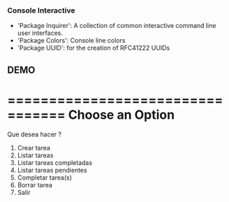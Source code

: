 ### Console Interactive

- 'Package Inquirer': A collection of common interactive command line user interfaces.
- 'Package Colors': Console line colors
- 'Package UUID': for the creation of RFC41222 UUIDs


## DEMO
=================================
       Choose an Option
=================================

Que desea hacer ?
  1. Crear tarea
  2. Listar tareas
  3. Listar tareas completadas 
  4. Listar tareas pendientes  
  5. Completar tarea(s)        
  6. Borrar tarea
  0. Salir